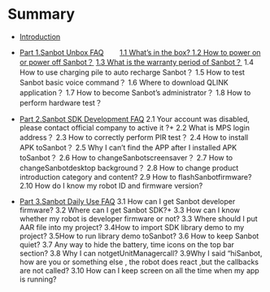 # Summary

* [Introduction](README.md)
* [Part 1.Sanbot Unbox FAQ](sanbot-unbox-faq.md)
        [1.1 What’s in the box? ](1.1/q1.md)
        [1.2 How to power on or power off Sanbot？](1.1/q2.md)
        [1.3 What is the warranty period of Sanbot？](1.1/q3.md)
        1.4 How to use charging pile to auto recharge Sanbot？
        1.5 How to test Sanbot basic voice command？
        1.6 Where to download QLINK application？
        1.7 How to become Sanbot’s administrator？
        1.8 How to perform hardware test？
  
* [Part 2.Sanbot SDK Development  FAQ](sanbot-sdk-development-faq.md)
        2.1 Your account was disabled, please contact official company to active it ?+
        2.2 What is MPS login address？
        2.3 How to correctly perform PIR test？
        2.4 How to install APK toSanbot？
        2.5 Why I can’t find the APP after I installed APK toSanbot？
        2.6 How to changeSanbotscreensaver？
        2.7 How to changeSanbotdesktop background？
        2.8 How to change product introduction category and content?
        2.9 How to flashSanbotfirmware?
        2.10 How do I know my robot ID and firmware version?
* [Part 3.Sanbot Daily Use FAQ](sanbot-daily-use-faq.md)
        3.1 How can I get Sanbot developer firmware?
        3.2 Where can I get Sanbot SDK?+
        3.3 How can I know whether my robot is developer firmware or not?
        3.3 Where should I put AAR file into my project?
        3.4How to import SDK library demo to my project?
        3.5How to run library demo toSanbot?
        3.6 How to keep Sanbot quiet?
        3.7 Any way to hide the battery, time icons on the top bar section?
        3.8 Why I can notgetUnitManagercall?
        3.9Why I said “hiSanbot, how are you or something else , the robot does react ,but the callbacks are not called?
        3.10 How can I keep screen on all the time when my app is running?





